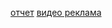  [отчет](https://drive.google.com/drive/folders/1xnVtIkYbWfem2MjMM0_d50fA9b0qNUdJ?usp=sharing)
[видео реклама](https://drive.google.com/file/d/18abD42e0D9Rsk4gV73kITrDfQVLg-mJY/view?usp=sharing)
